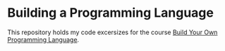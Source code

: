 # Building a Programming Language

This repository holds my code excersizes for the course [Build Your Own Programming Language](https://lms.classpert.com/classpertx/courses/building-a-programming-language/cohort).